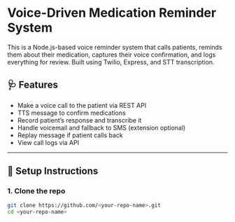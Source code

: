 # Voice-Driven Medication Reminder System

This is a Node.js-based voice reminder system that calls patients, reminds them about their medication, captures their voice confirmation, and logs everything for review. Built using Twilio, Express, and STT transcription.

## 🩺 Features
- Make a voice call to the patient via REST API
- TTS message to confirm medications
- Record patient’s response and transcribe it
- Handle voicemail and fallback to SMS (extension optional)
- Replay message if patient calls back
- View call logs via API

---

## 🔧 Setup Instructions

### 1. Clone the repo
```bash
git clone https://github.com/<your-repo-name>.git
cd <your-repo-name>
